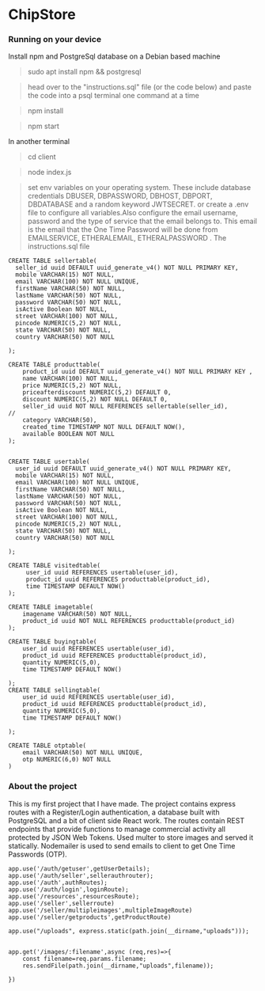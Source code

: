 # ChipStore

### Running on your device

Install npm and PostgreSql database on a Debian based machine

> sudo apt install npm && postgresql

> head over to the "instructions.sql" file (or the code below)  and paste the code into a psql terminal one command at a time

> npm install

> npm start

In another terminal
> cd client

> node index.js

> set env variables on your operating system. These include database credentials DBUSER, DBPASSWORD, DBHOST, DBPORT, DBDATABASE and a random keyword JWTSECRET. or create a .env file to configure all variables.Also configure the email username, password and the type of service that the email belongs to. This email is the email that the One Time Password will be done from EMAILSERVICE, ETHERALEMAIL, ETHERALPASSWORD
.
The instructions.sql file
```
CREATE TABLE sellertable(
  seller_id uuid DEFAULT uuid_generate_v4() NOT NULL PRIMARY KEY,
  mobile VARCHAR(15) NOT NULL, 
  email VARCHAR(100) NOT NULL UNIQUE,
  firstName VARCHAR(50) NOT NULL,
  lastName VARCHAR(50) NOT NULL,
  password VARCHAR(50) NOT NULL,
  isActive Boolean NOT NULL,
  street VARCHAR(100) NOT NULL,
  pincode NUMERIC(5,2) NOT NULL,
  state VARCHAR(50) NOT NULL,
  country VARCHAR(50) NOT NULL 

);

CREATE TABLE producttable(
    product_id uuid DEFAULT uuid_generate_v4() NOT NULL PRIMARY KEY ,
    name VARCHAR(100) NOT NULL,
    price NUMERIC(5,2) NOT NULL,
    priceafterdiscount NUMERIC(5,2) DEFAULT 0,
    discount NUMERIC(5,2) NOT NULL DEFAULT 0,
    seller_id uuid NOT NULL REFERENCES sellertable(seller_id),                      //
    category VARCHAR(50),
    created_time TIMESTAMP NOT NULL DEFAULT NOW(),
    available BOOLEAN NOT NULL
);


CREATE TABLE usertable(
  user_id uuid DEFAULT uuid_generate_v4() NOT NULL PRIMARY KEY,
  mobile VARCHAR(15) NOT NULL, 
  email VARCHAR(100) NOT NULL UNIQUE,  
  firstName VARCHAR(50) NOT NULL,
  lastName VARCHAR(50) NOT NULL,
  password VARCHAR(50) NOT NULL,
  isActive Boolean NOT NULL,
  street VARCHAR(100) NOT NULL,
  pincode NUMERIC(5,2) NOT NULL,
  state VARCHAR(50) NOT NULL,
  country VARCHAR(50) NOT NULL 

);

CREATE TABLE visitedtable(
     user_id uuid REFERENCES usertable(user_id),
     product_id uuid REFERENCES producttable(product_id),
     time TIMESTAMP DEFAULT NOW()
);

CREATE TABLE imagetable(
    imagename VARCHAR(50) NOT NULL,
    product_id uuid NOT NULL REFERENCES producttable(product_id)
);

CREATE TABLE buyingtable(
    user_id uuid REFERENCES usertable(user_id),
    product_id uuid REFERENCES producttable(product_id),
    quantity NUMERIC(5,0),
    time TIMESTAMP DEFAULT NOW()

);
CREATE TABLE sellingtable(
    user_id uuid REFERENCES usertable(user_id),
    product_id uuid REFERENCES producttable(product_id),
    quantity NUMERIC(5,0),
    time TIMESTAMP DEFAULT NOW()

);

CREATE TABLE otptable(
    email VARCHAR(50) NOT NULL UNIQUE,
    otp NUMERIC(6,0) NOT NULL
)
```
### About the project
 This is my first project that I have made. The project contains express routes with a Register/Login authentication, a database built with PostgreSQL and a bit of client side React work. The routes contain REST endpoints that provide functions to manage commercial activity all protected by JSON Web Tokens. Used multer to store images and served it statically. Nodemailer is used to send emails to client to get One Time Passwords (OTP).

```  
app.use('/auth/getuser',getUserDetails);
app.use('/auth/seller',sellerauthrouter);
app.use('/auth',authRoutes);
app.use('/auth/login',loginRoute);
app.use('/resources',resourcesRoute);
app.use('/seller',sellerroute)
app.use('/seller/multipleimages',multipleImageRoute)
app.use('/seller/getproducts',getProductRoute)

app.use("/uploads", express.static(path.join(__dirname,"uploads")));


app.get('/images/:filename',async (req,res)=>{
    const filename=req.params.filename;
    res.sendFile(path.join(__dirname,"uploads",filename));

}) 




```
